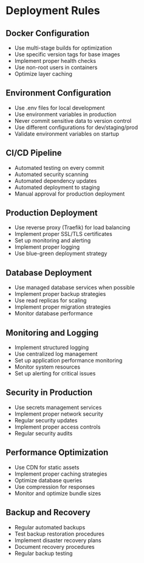 # Deployment Rules

## Docker Configuration
- Use multi-stage builds for optimization
- Use specific version tags for base images
- Implement proper health checks
- Use non-root users in containers
- Optimize layer caching

## Environment Configuration
- Use .env files for local development
- Use environment variables in production
- Never commit sensitive data to version control
- Use different configurations for dev/staging/prod
- Validate environment variables on startup

## CI/CD Pipeline
- Automated testing on every commit
- Automated security scanning
- Automated dependency updates
- Automated deployment to staging
- Manual approval for production deployment

## Production Deployment
- Use reverse proxy (Traefik) for load balancing
- Implement proper SSL/TLS certificates
- Set up monitoring and alerting
- Implement proper logging
- Use blue-green deployment strategy

## Database Deployment
- Use managed database services when possible
- Implement proper backup strategies
- Use read replicas for scaling
- Implement proper migration strategies
- Monitor database performance

## Monitoring and Logging
- Implement structured logging
- Use centralized log management
- Set up application performance monitoring
- Monitor system resources
- Set up alerting for critical issues

## Security in Production
- Use secrets management services
- Implement proper network security
- Regular security updates
- Implement proper access controls
- Regular security audits

## Performance Optimization
- Use CDN for static assets
- Implement proper caching strategies
- Optimize database queries
- Use compression for responses
- Monitor and optimize bundle sizes

## Backup and Recovery
- Regular automated backups
- Test backup restoration procedures
- Implement disaster recovery plans
- Document recovery procedures
- Regular backup testing 